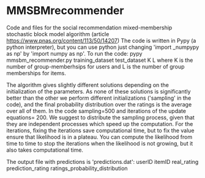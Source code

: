 # MMSBMrecommender
Code and files for the social recommendation mixed-membership stochastic block model algorithm (article https://www.pnas.org/content/113/50/14207)
The code is written in Pypy (a python interpreter), but you can use python just changing 'import _numpypy as np' by 'import numpy as np'. To run the code:
pypy mmsbm_recommender.py training_dataset test_dataset K L
where K is the number of group-memberhsips for users and L is the number of group memberships for items.

The algorithm gives slightly different solutions depending on the initialization of the parameters. As none of these solutions is significantly better than the other we perform different initializations ('sampling' in the code), and the final probability distribution over the ratings is the average over all of them.
In the code sampling=500 and iterations of the update equations= 200.
We suggest to distribute the sampling process, given that they are independent processes which speed up the computation. For the iterations, fixing the iterations save computational time, but to fix the value ensure that likelihood is in a plateau. You can compute the likelihood from time to time to stop the iterations when the likelihood is not growing, but it also takes computational time.

The output file with predictions is 'predictions.dat':
userID itemID real_rating prediction_rating ratings_probability_distribution
